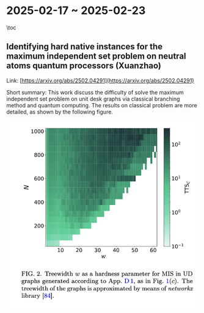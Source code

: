
# 2025-02-17 ~ 2025-02-23

\toc

## Identifying hard native instances for the maximum independent set problem on neutral atoms quantum processors (Xuanzhao)

Link: [https://arxiv.org/abs/2502.04291](https://arxiv.org/abs/2502.04291)

Short summary: This work discuss the difficulty of solve the maximum independent set problem on unit desk graphs via classical branching method and quantum computing. The results on classical problem are more detailed, as shown by the following figure.

![](/2025-02-17/mis_hard_instance.png)

